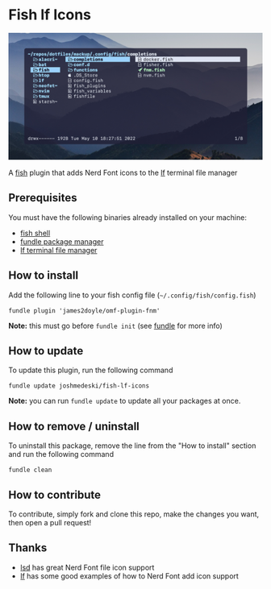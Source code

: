 # Fish lf Icons

![fish lf icons screenshot](./fish-lf-icons-screenshot.jpg)

A [fish](https://fishshell.com) plugin that adds Nerd Font icons to the [lf](https://github.com/gokcehan/lf) terminal file manager

## Prerequisites

You must have the following binaries already installed on your machine:

- [fish shell](https://fishshell.com)
- [fundle package manager](https://github.com/danhper/fundle)
- [lf terminal file manager](https://github.com/gokcehan/lf)

## How to install

Add the following line to your fish config file (`~/.config/fish/config.fish`)

```fish
fundle plugin 'james2doyle/omf-plugin-fnm'
```

**Note:** this must go before `fundle init` (see [fundle](https://github.com/danhper/fundle) for more info)

## How to update

To update this plugin, run the following command

```fish
fundle update joshmedeski/fish-lf-icons
```

**Note:** you can run `fundle update` to update all your packages at once.

## How to remove / uninstall

To uninstall this package, remove the line from the "How to install" section and run the following command

```fish
fundle clean
```

## How to contribute

To contribute, simply fork and clone this repo, make the changes you want, then open a pull request!

## Thanks

- [lsd](https://github.com/Peltoche/lsd) has great Nerd Font file icon support
- [lf](https://github.com/gokcehan/lf) has some good examples of how to Nerd Font add icon support
